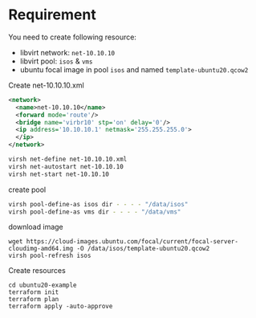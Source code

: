 # Requirement

You need to create following resource:
* libvirt network: `net-10.10.10`
* libvirt pool: `isos` & `vms`
* ubuntu focal image in pool `isos` and named `template-ubuntu20.qcow2`

Create net-10.10.10.xml
```xml
<network>
  <name>net-10.10.10</name>
  <forward mode='route'/>
  <bridge name='virbr10' stp='on' delay='0'/>
  <ip address='10.10.10.1' netmask='255.255.255.0'>
  </ip>
</network>
```
```bash
virsh net-define net-10.10.10.xml
virsh net-autostart net-10.10.10
virsh net-start net-10.10.10
```

create pool
```bash
virsh pool-define-as isos dir - - - - "/data/isos"
virsh pool-define-as vms dir - - - - "/data/vms"
```

download image
```
wget https://cloud-images.ubuntu.com/focal/current/focal-server-cloudimg-amd64.img -O /data/isos/template-ubuntu20.qcow2
virsh pool-refresh isos
```

Create resources
```
cd ubuntu20-example
terraform init
terraform plan
terraform apply -auto-approve
```